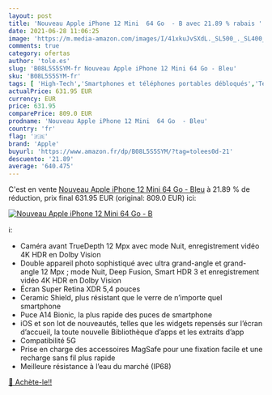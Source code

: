 ```yaml
---
layout: post
title: 'Nouveau Apple iPhone 12 Mini  64 Go  - B avec 21.89 % rabais '
date: 2021-06-28 11:06:25
image: 'https://m.media-amazon.com/images/I/41xkuJvSXdL._SL500_._SL400_.jpg'
comments: true
category: ofertas
author: 'tole.es'
slug: 'B08L5S5SYM-fr Nouveau Apple iPhone 12 Mini 64 Go - Bleu'
sku: 'B08L5S5SYM-fr'
tags: [ 'High-Tech','Smartphones et téléphones portables débloqués','Téléphones portables et Smartphones avec forfait','Téléphones portables et accessoires','apple', ]
actualPrice: 631.95 EUR
currency: EUR
price: 631.95
comparePrice: 809.0 EUR
prodname: 'Nouveau Apple iPhone 12 Mini  64 Go  - Bleu'
country: 'fr'
flag: '🇫🇷'
brand: 'Apple'
buyurl: 'https://www.amazon.fr/dp/B08L5S5SYM/?tag=tolees0d-21'
descuento: '21.89'
average: '640.475'
---
```


C'est en vente [Nouveau Apple iPhone 12 Mini  64 Go  - Bleu](https://www.amazon.fr/dp/B08L5S5SYM/?tag=tolees0d-21)  à  21.89 % de réduction, prix final  631.95 EUR (original: 809.0 EUR) ici:

[![Nouveau Apple iPhone 12 Mini  64 Go  - B](https://m.media-amazon.com/images/I/41xkuJvSXdL._SL500_._SL400_.jpg)](https://www.amazon.fr/dp/B08L5S5SYM/?tag=tolees0d-21)

ℹ️:

- Caméra avant TrueDepth 12 Mpx avec mode Nuit, enregistrement vidéo 4K HDR en Dolby Vision
- Double appareil photo sophistiqué avec ultra grand-angle et grand-angle 12 Mpx ; mode Nuit, Deep Fusion, Smart HDR 3 et enregistrement vidéo 4K HDR en Dolby Vision
- Écran Super Retina XDR 5,4 pouces
- Ceramic Shield, plus résistant que le verre de n’importe quel smartphone
- Puce A14 Bionic, la plus rapide des puces de smartphone
- iOS et son lot de nouveautés, telles que les widgets repensés sur l’écran d’accueil, la toute nouvelle Bibliothèque d’apps et les extraits d’app
- Compatibilité 5G
- Prise en charge des accessoires MagSafe pour une fixation facile et une recharge sans fil plus rapide
- Meilleure résistance à l’eau du marché (IP68)

[🛒 Achète-le!!](https://www.amazon.fr/dp/B08L5S5SYM/?tag=tolees0d-21)
